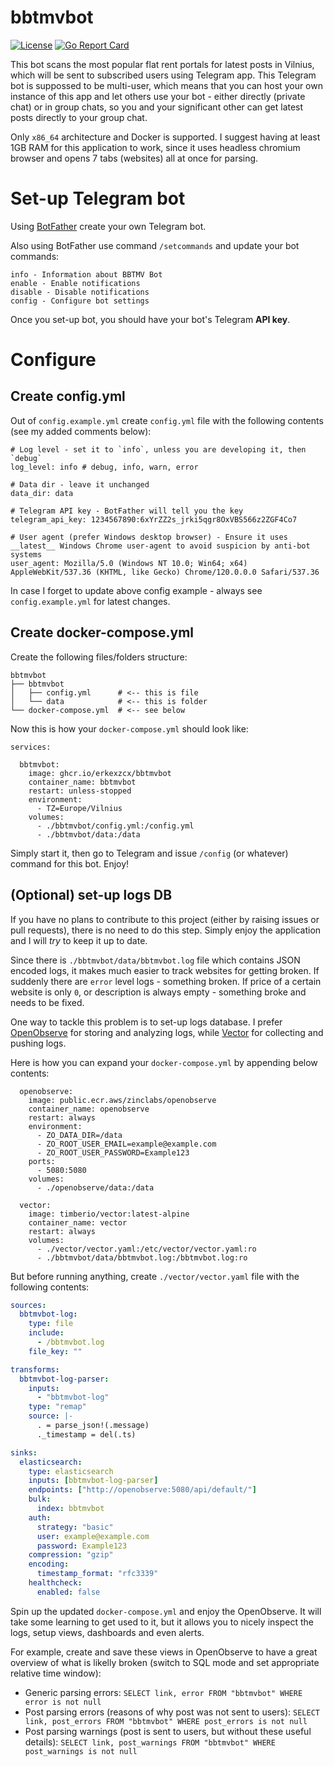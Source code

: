 # bbtmvbot

[![License](https://img.shields.io/github/license/erkexzcx/bbtmvbot)](LICENSE)
[![Go Report Card](https://goreportcard.com/badge/github.com/erkexzcx/bbtmvbot)](https://goreportcard.com/report/github.com/erkexzcx/bbtmvbot)

This bot scans the most popular flat rent portals for latest posts in Vilnius, which will be sent to subscribed users using Telegram app. This Telegram bot is suppossed to be multi-user, which means that you can host your own instance of this app and let others use your bot - either directly (private chat) or in group chats, so you and your significant other can get latest posts directly to your group chat.

Only `x86_64` architecture and Docker is supported. I suggest having at least 1GB RAM for this application to work, since it uses headless chromium browser and opens 7 tabs (websites) all at once for parsing.

# Set-up Telegram bot

Using [BotFather](https://t.me/BotFather) create your own Telegram bot.

Also using BotFather use command `/setcommands` and update your bot commands:
```
info - Information about BBTMV Bot
enable - Enable notifications
disable - Disable notifications
config - Configure bot settings
```
Once you set-up bot, you should have your bot's Telegram **API key**.

# Configure

## Create config.yml

Out of `config.example.yml` create `config.yml` file with the following contents (see my added comments below):

```
# Log level - set it to `info`, unless you are developing it, then `debug`
log_level: info # debug, info, warn, error

# Data dir - leave it unchanged
data_dir: data

# Telegram API key - BotFather will tell you the key
telegram_api_key: 1234567890:6xYrZZ2s_jrki5qgr8OxVBS566z2ZGF4Co7

# User agent (prefer Windows desktop browser) - Ensure it uses __latest__ Windows Chrome user-agent to avoid suspicion by anti-bot systems
user_agent: Mozilla/5.0 (Windows NT 10.0; Win64; x64) AppleWebKit/537.36 (KHTML, like Gecko) Chrome/120.0.0.0 Safari/537.36
```

In case I forget to update above config example - always see `config.example.yml` for latest changes.

## Create docker-compose.yml

Create the following files/folders structure:

```
bbtmvbot
├── bbtmvbot
│   ├── config.yml      # <-- this is file
│   └── data            # <-- this is folder
└── docker-compose.yml  # <-- see below
```

Now this is how your `docker-compose.yml` should look like:

```
services:

  bbtmvbot:
    image: ghcr.io/erkexzcx/bbtmvbot
    container_name: bbtmvbot
    restart: unless-stopped
    environment:
      - TZ=Europe/Vilnius
    volumes:
      - ./bbtmvbot/config.yml:/config.yml
      - ./bbtmvbot/data:/data
```

Simply start it, then go to Telegram and issue `/config` (or whatever) command for this bot. Enjoy!

## (Optional) set-up logs DB

If you have no plans to contribute to this project (either by raising issues or pull requests), there is no need to do this step. Simply enjoy the application and I will _try_ to keep it up to date.

Since there is `./bbtmvbot/data/bbtmvbot.log` file which contains JSON encoded logs, it makes much easier to track websites for getting broken. If suddenly there are `error` level logs - something broken. If price of a certain website is only `0`, or description is always empty - something broke and needs to be fixed.

One way to tackle this problem is to set-up logs database. I prefer [OpenObserve](https://github.com/openobserve/openobserve) for storing and analyzing logs, while [Vector](https://github.com/vectordotdev/vector) for collecting and pushing logs.

Here is how you can expand your `docker-compose.yml` by appending below contents:

```
  openobserve:
    image: public.ecr.aws/zinclabs/openobserve
    container_name: openobserve
    restart: always
    environment:
      - ZO_DATA_DIR=/data
      - ZO_ROOT_USER_EMAIL=example@example.com
      - ZO_ROOT_USER_PASSWORD=Example123
    ports:
      - 5080:5080
    volumes:
      - ./openobserve/data:/data

  vector:
    image: timberio/vector:latest-alpine
    container_name: vector
    restart: always
    volumes:
      - ./vector/vector.yaml:/etc/vector/vector.yaml:ro
      - ./bbtmvbot/data/bbtmvbot.log:/bbtmvbot.log:ro
```

But before running anything, create `./vector/vector.yaml` file with the following contents:

```yaml
sources:
  bbtmvbot-log:
    type: file
    include:
      - /bbtmvbot.log
    file_key: ""

transforms:
  bbtmvbot-log-parser:
    inputs:
      - "bbtmvbot-log"
    type: "remap"
    source: |-
      . = parse_json!(.message)
      ._timestamp = del(.ts)

sinks:
  elasticsearch:
    type: elasticsearch
    inputs: [bbtmvbot-log-parser]
    endpoints: ["http://openobserve:5080/api/default/"]
    bulk:
      index: bbtmvbot
    auth:
      strategy: "basic"
      user: example@example.com
      password: Example123
    compression: "gzip"
    encoding:
      timestamp_format: "rfc3339"
    healthcheck:
      enabled: false
```

Spin up the updated `docker-compose.yml` and enjoy the OpenObserve. It will take some learning to get used to it, but it allows you to nicely inspect the logs, setup views, dashboards and even alerts.

For example, create and save these views in OpenObserve to have a great overview of what is likelly broken (switch to SQL mode and set appropriate relative time window):

- Generic parsing errors: `SELECT link, error FROM "bbtmvbot" WHERE error is not null`
- Post parsing errors (reasons of why post was not sent to users): `SELECT link, post_errors FROM "bbtmvbot" WHERE post_errors is not null`
- Post parsing warnings (post is sent to users, but without these useful details): `SELECT link, post_warnings FROM "bbtmvbot" WHERE post_warnings is not null`
